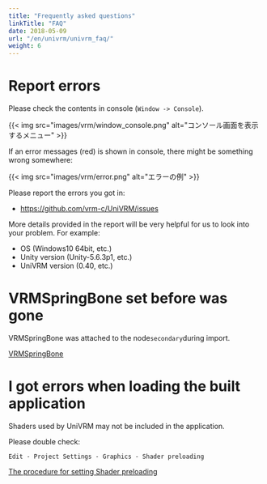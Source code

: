```yaml
---
title: "Frequently asked questions"
linkTitle: "FAQ"
date: 2018-05-09
url: "/en/univrm/univrm_faq/"
weight: 6
---
```


# Report errors

Please check the contents in console (``Window -> Console``).

{{< img src="images/vrm/window_console.png" alt="コンソール画面を表示するメニュー" >}}

If an error messages (red) is shown in console, there might be something wrong somewhere:

{{< img src="images/vrm/error.png" alt="エラーの例" >}}

Please report the errors you got in:

* https://github.com/vrm-c/UniVRM/issues

More details provided in the report will be very helpful for us to look into your problem. For example:

* OS (Windows10 64bit, etc.)
* Unity version (Unity-5.6.3p1, etc.)
* UniVRM version (0.40, etc.)

# VRMSpringBone set before was gone
VRMSpringBone was attached to the node```secondary```during import.

[VRMSpringBone](../components/univrm_secondary/#nodes-attached-by-spring-bones)

# I got errors when loading the built application 
Shaders used by UniVRM may not be included in the application.

Please double check:

```Edit - Project Settings - Graphics - Shader preloading```

[The procedure for setting Shader preloading](../univrm_install/#shader-preloading-setting)